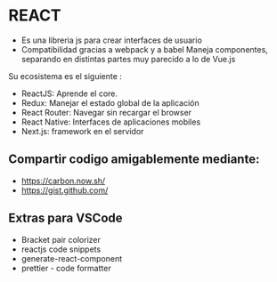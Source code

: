 # REACT 
- Es una libreria js para crear interfaces de usuario
- Compatibilidad gracias a webpack y a babel
Maneja componentes, separando en distintas partes muy parecido a lo de Vue.js

Su ecosistema es el siguiente :
- ReactJS: Aprende el core.
- Redux: Manejar el estado global de la aplicación
- React Router: Navegar sin recargar el browser
- React Native: Interfaces de aplicaciones mobiles
- Next.js: framework en el servidor

## Compartir codigo amigablemente mediante:
- https://carbon.now.sh/
- https://gist.github.com/

## Extras para VSCode
- Bracket pair colorizer
- reactjs code snippets
- generate-react-component
- prettier - code formatter